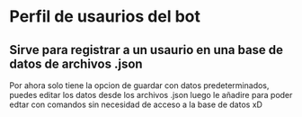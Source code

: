 # Perfil de usaurios del bot

## Sirve para registrar a un usaurio en una base de datos de archivos .json

Por ahora solo tiene la opcion de guardar con datos predeterminados, puedes editar los datos desde los archivos .json
luego le añadire para poder edtar con comandos sin necesidad de acceso a la base de datos xD
